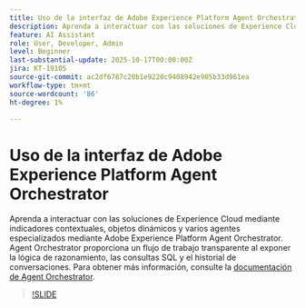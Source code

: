 ```yaml
---
title: Uso de la interfaz de Adobe Experience Platform Agent Orchestrator
description: Aprenda a interactuar con las soluciones de Experience Cloud mediante indicadores contextuales, objetos dinámicos y varios agentes especializados mediante Adobe Experience Platform Agent Orchestrator.
feature: AI Assistant
role: User, Developer, Admin
level: Beginner
last-substantial-update: 2025-10-17T00:00:00Z
jira: KT-19105
source-git-commit: ac2df6787c20b1e9220c9408942e905b33d961ea
workflow-type: tm+mt
source-wordcount: '86'
ht-degree: 1%

---
```


# Uso de la interfaz de Adobe Experience Platform Agent Orchestrator

Aprenda a interactuar con las soluciones de Experience Cloud mediante indicadores contextuales, objetos dinámicos y varios agentes especializados mediante Adobe Experience Platform Agent Orchestrator. Agent Orchestrator proporciona un flujo de trabajo transparente al exponer la lógica de razonamiento, las consultas SQL y el historial de conversaciones. Para obtener más información, consulte la [documentación de Agent Orchestrator](https://experienceleague.adobe.com/es/docs/experience-cloud-ai/experience-cloud-ai/agents/agent-orchestrator).

>[!SLIDE](agent-orchestrator-ui)
